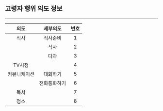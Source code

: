 ## 고령자 행위 의도 정보
------------------------------------------------------------------------------
|    의도     |   세부의도   |번호|
|:----------:|:------------:|:---:|
|식사|식사준비|1|
||식사|2|
||다과|3|
|TV시청||4|
|커뮤니케이션|대화하기|5|
||전화통화하기|6|
|독서||7|
|청소||8|
